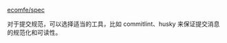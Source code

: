 [ecomfe/spec](https://github.com/ecomfe/spec)

对于提交规范，可以选择适当的工具，比如 commitlint、husky 来保证提交消息的规范化和可读性。
